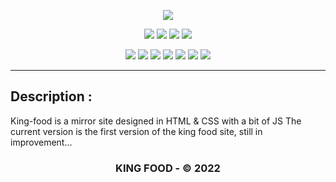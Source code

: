 <p align="center">
  <img src="https://github.com/Monsieur9Bre99/King-food-V1/blob/main/images/king-logo.jp">
</p>

<p align="center">
  <img src="https://img.shields.io/badge/Version-1.1-vert?style=for-the-badge">
  <img src="https://img.shields.io/github/stars/Monsieur9Bre99/King-food-V1?style=for-the-badge">
  <img src="https://img.shields.io/github/issues/Monsieur9Bre99/King-food-V1?color=rouge&style=for-the-badge">
  <img src="https://img.shields.io/github/forks/Monsieur9Bre99/King-food-V1?color=sarcelle&style=for-the-badge">
</p>

<p align="center">
  <img src="https://img.shields.io/badge/Auteur-breroot-bleu?style=flat-square">
  <img src="https://img.shields.io/badge/Open%20Source-Oui-darkgreen?style=flat-square">
  <img src="https://img.shields.io/badge/Maintenu-Oui-lightblue?style=flat-square">
  <img src="https://img.shields.io/badge/Ecrit%20en-HTML-red?style=flat-square">
    <img src="https://img.shields.io/badge/%20CSS-blue?style=flat-square">
    <img src="https://img.shields.io/badge/%20JS-yellow?style=flat-square">
  <img src="https://hits.seeyoufarm.com/api/count/incr/badge.svg?url=https%3A%2F%2Fgithub.com%2Fbreroot%2Fm2L-coin&title=Visitors&edge_flat=false"/>
</p>

<hr>

## Description :

King-food is a mirror site designed in HTML & CSS with a bit of JS 
The current version is the first version of the king food site, 
still in improvement...

<h3><p align="center">KING FOOD - &copy; 2022</p></h3>
